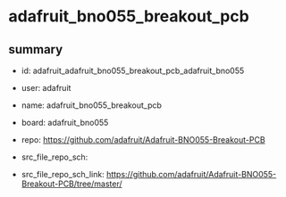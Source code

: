 # adafruit_bno055_breakout_pcb
 
## summary 
* id: adafruit_adafruit_bno055_breakout_pcb_adafruit_bno055
* user: adafruit
* name: adafruit_bno055_breakout_pcb
* board: adafruit_bno055
* repo: https://github.com/adafruit/Adafruit-BNO055-Breakout-PCB



* src_file_repo_sch: 
* src_file_repo_sch_link: https://github.com/adafruit/Adafruit-BNO055-Breakout-PCB/tree/master/




